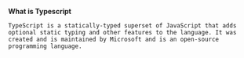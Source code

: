 **What is Typescript**
    
    TypeScript is a statically-typed superset of JavaScript that adds optional static typing and other features to the language. It was created and is maintained by Microsoft and is an open-source programming language.